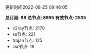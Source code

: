 更新时间2022-08-25 09:46:05

**总订阅: 98**
**总节点: 8695**
**有效节点: 2535**
- v2ray节点: 2170
- ss节点: 221
- trojan节点: 125
- ssr节点: 19
